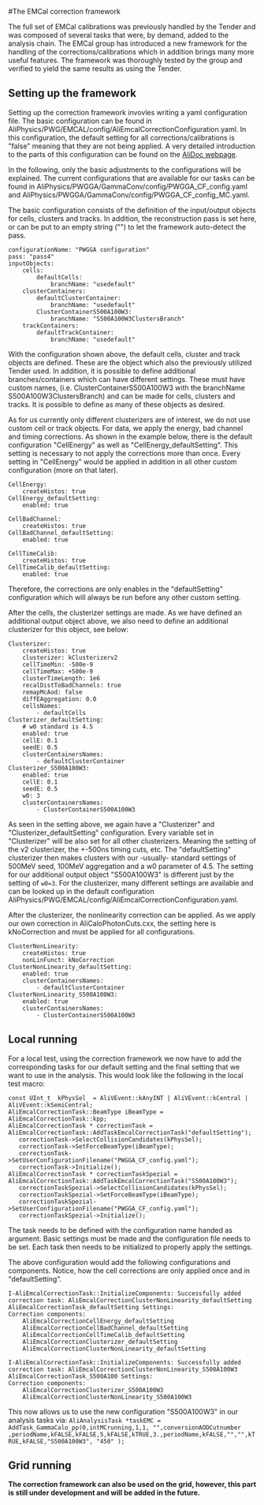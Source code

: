 #The EMCal correction framework

The full set of EMCal calibrations was previously handled by the Tender and was composed of several tasks that were, by demand, added to the analysis chain. The EMCal group has introduced a new framework for the handling of the corrections/calibrations which in addition brings many more useful features. The framework was thoroughly tested by the group and verified to yield the same results as using the Tender.

## Setting up the framework

Setting up the correction framework invovles writing a yaml configuration file. The basic configuration can be found in AliPhysics/PWG/EMCAL/config/AliEmcalCorrectionConfiguration.yaml. In this configuration, the default setting for all corrections/calibrations is "false" meaning that they are not being applied. A very detailed introduction to the parts of this configuration can be found on the [AliDoc webpage](http://alidoc.cern.ch/AliPhysics/master/_r_e_a_d_m_eemc_corrections.html#configureEMCalCorrections).

In the following, only the basic adjustments to the configurations will be explained. The current configurations that are available for our tasks can be found in AliPhysics/PWGGA/GammaConv/config/PWGGA_CF_config.yaml and AliPhysics/PWGGA/GammaConv/config/PWGGA_CF_config_MC.yaml.

The basic configuration consists of the definition of the input/output objects for cells, clusters and tracks. In addition, the reconstruction pass is set here, or can be put to an empty string \(""\) to let the framework auto-detect the pass.
```
configurationName: "PWGGA configuration"
pass: "pass4"
inputObjects:
    cells:
        defaultCells:
            branchName: "usedefault"
    clusterContainers:
        defaultClusterContainer:
            branchName: "usedefault"
        ClusterContainerS500A100W3:
            branchName: "S500A100W3ClustersBranch"
    trackContainers:
        defaultTrackContainer:
            branchName: "usedefault"
```
With the configuration shown above, the default cells, cluster and track objects are defined. These are the object which also the previously utilized Tender used. In addition, it is possible to define additional branches/containers which can have different settings. These must have custom names, (i.e. ClusterContainerS500A100W3 with the branchName S500A100W3ClustersBranch) and can be made for cells, clusters and tracks. It is possible to define as many of these objects as desired.

As for us currently only different clusterizers are of interest, we do not use custom cell or track objects. For data, we apply the energy, bad channel and timing corrections. As shown in the example below, there is the default configuration "CellEnergy" as well as "CellEnergy_defaultSetting". This setting is necessary to not apply the corrections more than once. Every setting in "CellEnergy" would be applied in addition in all other custom configuration (more on that later).

```
CellEnergy:
    createHistos: true
CellEnergy_defaultSetting:
    enabled: true

CellBadChannel:
    createHistos: true
CellBadChannel_defaultSetting:
    enabled: true

CellTimeCalib:
    createHistos: true
CellTimeCalib_defaultSetting:
    enabled: true
```
Therefore, the corrections are only enables in the "defaultSetting" configuration which will always be run before any other custom setting.

After the cells, the clusterizer settings are made. As we have defined an additional output object above, we also need to define an additional clusterizer for this object, see below:

```
Clusterizer:
    createHistos: true
    clusterizer: kClusterizerv2
    cellTimeMin: -500e-9
    cellTimeMax: +500e-9
    clusterTimeLength: 1e6
    recalDistToBadChannels: true
    remapMcAod: false
    diffEAggregation: 0.0
    cellsNames:
        - defaultCells
Clusterizer_defaultSetting:
    # w0 standard is 4.5
    enabled: true
    cellE: 0.1
    seedE: 0.5
    clusterContainersNames:
        - defaultClusterContainer
Clusterizer_S500A100W3:
    enabled: true
    cellE: 0.1
    seedE: 0.5
    w0: 3
    clusterContainersNames:
        - ClusterContainerS500A100W3
```
As seen in the setting above, we again have a "Clusterizer" and "Clusterizer_defaultSetting" configuration. Every variable set in "Clusterizer" will be also set for all other clusterizers. Meaning the setting of the v2 clusterizer, the +-500ns timing cuts, etc. The "defaultSetting" clusterizer then makes clusters with our -usually- standard settings of 500MeV seed, 100MeV aggregation and a w0 parameter of 4.5. The setting for our additional output object "S500A100W3" is different just by the setting of `w0=3`. For the clusterizer, many different settings are available and can be looked up in the default configuration AliPhysics/PWG/EMCAL/config/AliEmcalCorrectionConfiguration.yaml.

After the clusterizer, the nonlinearity correction can be applied. As we apply our own correction in AliCaloPhotonCuts.cxx, the setting here is kNoCorrection and must be applied for all configurations.
```
ClusterNonLinearity:
    createHistos: true
    nonLinFunct: kNoCorrection
ClusterNonLinearity_defaultSetting:
    enabled: true
    clusterContainersNames:
        - defaultClusterContainer
ClusterNonLinearity_S500A100W3:
    enabled: true
    clusterContainersNames:
        - ClusterContainerS500A100W3
```
## Local running

For a local test, using the correction framework we now have to add the corresponding tasks for our default setting and the final setting that we want to use in the analysis. This would look like the following in the local test macro:

```
const UInt_t  kPhysSel  = AliVEvent::kAnyINT | AliVEvent::kCentral | AliVEvent::kSemiCentral;
AliEmcalCorrectionTask::BeamType iBeamType = AliEmcalCorrectionTask::kpp;
AliEmcalCorrectionTask * correctionTask = AliEmcalCorrectionTask::AddTaskEmcalCorrectionTask("defaultSetting");
   correctionTask->SelectCollisionCandidates(kPhysSel);
   correctionTask->SetForceBeamType(iBeamType);
   correctionTask->SetUserConfigurationFilename("PWGGA_CF_config.yaml");
   correctionTask->Initialize();
AliEmcalCorrectionTask * correctionTaskSpezial = AliEmcalCorrectionTask::AddTaskEmcalCorrectionTask("S500A100W3");
   correctionTaskSpezial->SelectCollisionCandidates(kPhysSel);
   correctionTaskSpezial->SetForceBeamType(iBeamType);
   correctionTaskSpezial->SetUserConfigurationFilename("PWGGA_CF_config.yaml");
   correctionTaskSpezial->Initialize();
```
The task needs to be defined with the configuration name handed as argument. Basic settings must be made and the configuration file needs to be set. Each task then needs to be initialized to properly apply the settings.

The above configuration would add the following configurations and components. Notice, how the cell corrections are only applied once and in "defaultSetting".
```
I-AliEmcalCorrectionTask::InitializeComponents: Successfully added correction task: AliEmcalCorrectionClusterNonLinearity_defaultSetting
AliEmcalCorrectionTask_defaultSetting Settings:
Correction components:
	AliEmcalCorrectionCellEnergy_defaultSetting
	AliEmcalCorrectionCellBadChannel_defaultSetting
	AliEmcalCorrectionCellTimeCalib_defaultSetting
	AliEmcalCorrectionClusterizer_defaultSetting
	AliEmcalCorrectionClusterNonLinearity_defaultSetting

I-AliEmcalCorrectionTask::InitializeComponents: Successfully added correction task: AliEmcalCorrectionClusterNonLinearity_S500A100W3
AliEmcalCorrectionTask_S500A100 Settings:
Correction components:
	AliEmcalCorrectionClusterizer_S500A100W3
	AliEmcalCorrectionClusterNonLinearity_S500A100W3
```

This now allows us to use the new configuration "S500A100W3" in our analysis tasks via:
`AliAnalysisTask *taskEMC = AddTask_GammaCalo_pp(0,intMCrunning,1,1, "",conversionAODCutnumber ,periodName,kFALSE,kFALSE,5,kFALSE,kTRUE,3.,periodName,kFALSE,"","",kTRUE,kFALSE,"S500A100W3", "450" );`

## Grid running

**The correction framework can also be used on the grid, however, this part is still under development and will be added in the future.**